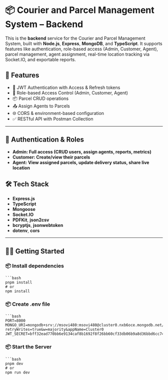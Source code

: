 # 📦 Courier and Parcel Management System – Backend

This is the **backend** service for the Courier and Parcel Management System, built with **Node.js**, **Express**, **MongoDB**, and **TypeScript**. It supports features like authentication, role-based access (Admin, Customer, Agent), parcel management, agent assignment, real-time location tracking via Socket.IO, and exportable reports.

## 🚀 Features

- 🔐 JWT Authentication with Access & Refresh tokens
- 👥 Role-based Access Control (Admin, Customer, Agent)
- 📦 Parcel CRUD operations
- 📤 Assign Agents to Parcels
- 🌐 CORS & environment-based configuration
- ✅ RESTful API with Postman Collection

---
## 🔐 Authentication & Roles
   - **Admin: Full access (CRUD users, assign agents, reports, metrics)**
   - **Customer: Create/view their parcels**
   - **Agent: View assigned parcels, update delivery status, share live location**
   
## 🛠️ Tech Stack

- **Express.js**
- **TypeScript**
- **Mongoose**
- **Socket.IO**
- **PDFKit**, **json2csv**
- **bcryptjs**, **jsonwebtoken**
- **dotenv**, **cors**

---

## 🧑‍💻 Getting Started

### 📦 Install dependencies

    ```bash
    pnpm install
    # or
    npm install

### 📦 Create .env file

    ```bash
    PORT=8000
    MONGO_URI=mongodb+srv://msovi480:msovi480@cluster0.nxb6oce.mongodb.net/?retryWrites=true&w=majority&appName=Cluster0
    JWT_SECRET=bff32ead770bb6e9134caf8b1692f8f26bb60cf33db06b9a8d36bbd6cc743f8a82146b798f97641a66c356a70574cb1474ad42d2b48b20752751a1ca89e4bab7


### 📦 Start the Server

    ```bash
    pnpm dev
    # or
    npm run dev

